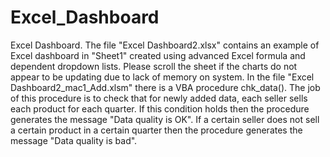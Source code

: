 # Excel_Dashboard
Excel Dashboard.
The file "Excel Dashboard2.xlsx" contains an example of Excel dashboard in "Sheet1" created using advanced Excel formula and dependent dropdown lists. Please scroll the sheet if the charts do not appear to be updating due to lack of memory on system.
In the file "Excel Dashboard2_mac1_Add.xlsm" there is a VBA procedure chk_data(). The job of this procedure is to check that for newly added data, each seller sells each product for each quarter. If this condition holds then the procedure generates the message "Data quality is OK". If a certain seller does not sell a certain product in a certain quarter then the procedure generates the message "Data quality is bad". 

